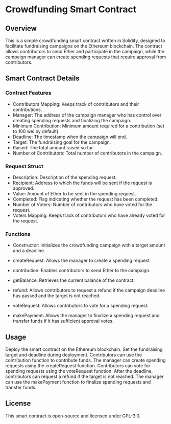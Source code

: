 # Crowdfunding Smart Contract
## Overview
This is a simple crowdfunding smart contract written in Solidity, designed to facilitate fundraising campaigns on the Ethereum blockchain. The contract allows contributors to send Ether and participate in the campaign, while the campaign manager can create spending requests that require approval from contributors.

## Smart Contract Details
### Contract Features
* Contributors Mapping: Keeps track of contributors and their contributions.
* Manager: The address of the campaign manager who has control over creating spending requests and finalizing the campaign.
* Minimum Contribution: Minimum amount required for a contribution (set to 100 wei by default).
* Deadline: The timestamp when the campaign will end.
* Target: The fundraising goal for the campaign.
* Raised: The total amount raised so far.
* Number of Contributors: Total number of contributors in the campaign.

### Request Struct
* Description: Description of the spending request.
* Recipient: Address to which the funds will be sent if the request is approved.
* Value: Amount of Ether to be sent in the spending request.
* Completed: Flag indicating whether the request has been completed.
* Number of Voters: Number of contributors who have voted for the request.
* Voters Mapping: Keeps track of contributors who have already voted for the request.

### Functions
* Constructor: Initializes the crowdfunding campaign with a target amount and a deadline.

* createRequest: Allows the manager to create a spending request.

* contribution: Enables contributors to send Ether to the campaign.

* getBalance: Retrieves the current balance of the contract.

* refund: Allows contributors to request a refund if the campaign deadline has passed and the target is not reached.

* voteRequest: Allows contributors to vote for a spending request.

* makePayment: Allows the manager to finalize a spending request and transfer funds if it has sufficient approval votes.

## Usage
Deploy the smart contract on the Ethereum blockchain.
Set the fundraising target and deadline during deployment.
Contributors can use the contribution function to contribute funds.
The manager can create spending requests using the createRequest function.
Contributors can vote for spending requests using the voteRequest function.
After the deadline, contributors can request a refund if the target is not reached.
The manager can use the makePayment function to finalize spending requests and transfer funds.

## License
This smart contract is open-source and licensed under GPL-3.0.
